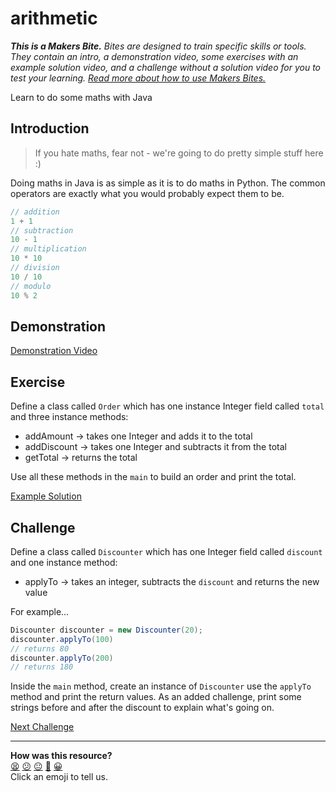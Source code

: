 # arithmetic

_**This is a Makers Bite.** Bites are designed to train specific skills or
tools. They contain an intro, a demonstration video, some exercises with an
example solution video, and a challenge without a solution video for you to test
your learning. [Read more about how to use Makers
Bites.](https://github.com/makersacademy/course/blob/main/labels/bites.md)_

<!-- OMITTED -->

Learn to do some maths with Java

## Introduction

> If you hate maths, fear not - we're going to do pretty simple stuff here :)

Doing maths in Java is as simple as it is to do maths in Python. The common operators are exactly what you would probably expect them to be.

```java
// addition
1 + 1
// subtraction
10 - 1
// multiplication
10 * 10
// division
10 / 10
// modulo
10 % 2
```

## Demonstration

[Demonstration Video]()

## Exercise

Define a class called `Order` which has one instance Integer field called `total` and three instance methods:

* addAmount -> takes one Integer and adds it to the total
* addDiscount -> takes one Integer and subtracts it from the total
* getTotal -> returns the total

Use all these methods in the `main` to build an order and print the total.

[Example Solution]()

## Challenge

Define a class called `Discounter` which has one Integer field called `discount` and one instance method:

* applyTo -> takes an integer, subtracts the `discount` and returns the new value

For example...

```java
Discounter discounter = new Discounter(20);
discounter.applyTo(100)
// returns 80
discounter.applyTo(200)
// returns 180
```

Inside the `main` method, create an instance of `Discounter` use the `applyTo` method and print the return values. As an added challenge, print some strings before and after the discount to explain what's going on.


[Next Challenge](07_strings_bite.md)

<!-- BEGIN GENERATED SECTION DO NOT EDIT -->

---

**How was this resource?**  
[😫](https://airtable.com/shrUJ3t7KLMqVRFKR?prefill_Repository=makersacademy%2Fjava-fundamentals-with-intellij&prefill_File=bites%2F06_arithmetic_bite.md&prefill_Sentiment=😫) [😕](https://airtable.com/shrUJ3t7KLMqVRFKR?prefill_Repository=makersacademy%2Fjava-fundamentals-with-intellij&prefill_File=bites%2F06_arithmetic_bite.md&prefill_Sentiment=😕) [😐](https://airtable.com/shrUJ3t7KLMqVRFKR?prefill_Repository=makersacademy%2Fjava-fundamentals-with-intellij&prefill_File=bites%2F06_arithmetic_bite.md&prefill_Sentiment=😐) [🙂](https://airtable.com/shrUJ3t7KLMqVRFKR?prefill_Repository=makersacademy%2Fjava-fundamentals-with-intellij&prefill_File=bites%2F06_arithmetic_bite.md&prefill_Sentiment=🙂) [😀](https://airtable.com/shrUJ3t7KLMqVRFKR?prefill_Repository=makersacademy%2Fjava-fundamentals-with-intellij&prefill_File=bites%2F06_arithmetic_bite.md&prefill_Sentiment=😀)  
Click an emoji to tell us.

<!-- END GENERATED SECTION DO NOT EDIT -->
